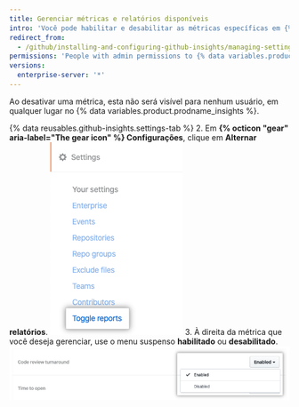 ```yaml
---
title: Gerenciar métricas e relatórios disponíveis
intro: 'Você pode habilitar e desabilitar as métricas específicas em {% data variables.product.prodname_insights %}.'
redirect_from:
  - /github/installing-and-configuring-github-insights/managing-settings-in-github-insights
permissions: 'People with admin permissions to {% data variables.product.prodname_insights %} can manage available metrics and reports.'
versions:
  enterprise-server: '*'
---
```


Ao desativar uma métrica, esta não será visível para nenhum usuário, em qualquer lugar no {% data variables.product.prodname_insights %}.

{% data reusables.github-insights.settings-tab %}
2. Em **{% octicon "gear" aria-label="The gear icon" %} Configurações**, clique em **Alternar relatórios**. ![Aba de relatórios de alternância](/assets/images/help/insights/toggle-reports-tab.png)
3. À direita da métrica que você deseja gerenciar, use o menu suspenso **habilitado** ou **desabilitado**. ![Menu suspenso para a métrica de alternância](/assets/images/help/insights/toggle-report-drop-down.png)
